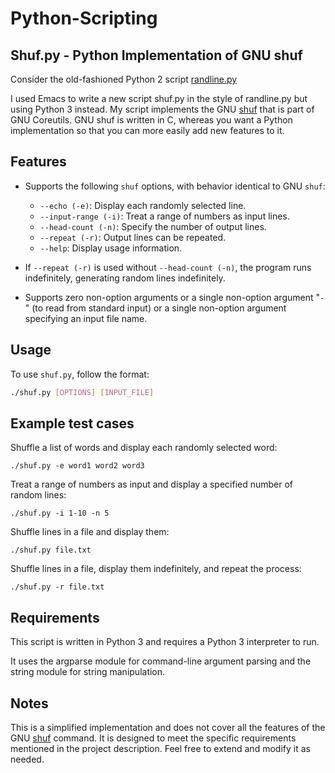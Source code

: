 # Python-Scripting
## Shuf.py - Python Implementation of GNU shuf

Consider the old-fashioned Python 2 script [randline.py](https://web.cs.ucla.edu/classes/spring23/cs35L/assign/randline.py)

I used Emacs to write a new script shuf.py in the style of randline.py but using Python 3 instead. My script implements the GNU [shuf](https://www.gnu.org/software/coreutils/manual/html_node/shuf-invocation.html) that is part of GNU Coreutils. GNU shuf is written in C, whereas you want a Python implementation so that you can more easily add new features to it. 


## Features

- Supports the following `shuf` options, with behavior identical to GNU `shuf`:
  - `--echo (-e)`: Display each randomly selected line.
  - `--input-range (-i)`: Treat a range of numbers as input lines.
  - `--head-count (-n)`: Specify the number of output lines.
  - `--repeat (-r)`: Output lines can be repeated.
  - `--help`: Display usage information.

- If `--repeat (-r)` is used without `--head-count (-n)`, the program runs indefinitely, generating random lines indefinitely.

- Supports zero non-option arguments or a single non-option argument "`-`" (to read from standard input) or a single non-option argument specifying an input file name.

## Usage

To use `shuf.py`, follow the format:

```bash
./shuf.py [OPTIONS] [INPUT_FILE]
```

## Example test cases
Shuffle a list of words and display each randomly selected word:
```
./shuf.py -e word1 word2 word3
```
Treat a range of numbers as input and display a specified number of random lines:
```
./shuf.py -i 1-10 -n 5
```
Shuffle lines in a file and display them:
```
./shuf.py file.txt
```
Shuffle lines in a file, display them indefinitely, and repeat the process:
```
./shuf.py -r file.txt
```

## Requirements
This script is written in Python 3 and requires a Python 3 interpreter to run.

It uses the argparse module for command-line argument parsing and the string module for string manipulation.

## Notes
This is a simplified implementation and does not cover all the features of the GNU [shuf](https://www.gnu.org/software/coreutils/manual/html_node/shuf-invocation.html) command. It is designed to meet the specific requirements mentioned in the project description. Feel free to extend and modify it as needed.

